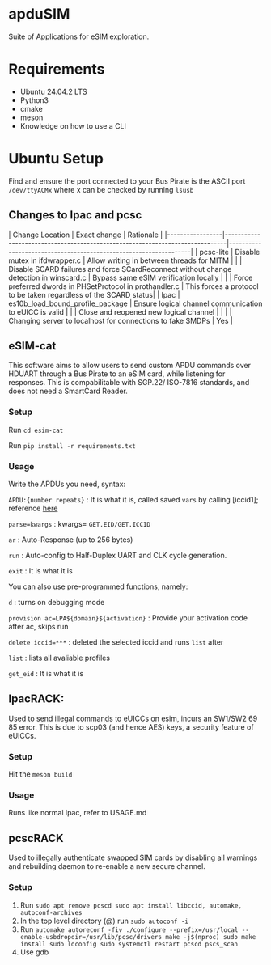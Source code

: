 <h1>apduSIM</h1>

Suite of Applications for eSIM exploration.

<h1>Requirements</h1>

- Ubuntu 24.04.2 LTS
- Python3
- cmake
- meson
- Knowledge on how to use a CLI

<h1>Ubuntu Setup</h1>

Find and ensure the port connected to your Bus Pirate is the ASCII port ```/dev/ttyACMx``` where x can be checked by running ```lsusb```

<h2> Changes to lpac and pcsc </h2>
| Change Location | Exact change                                                                 | Rationale                                                        |
|-----------------|------------------------------------------------------------------------------|------------------------------------------------------------------|
| pcsc-lite       | Disable mutex in ifdwrapper.c                                                | Allow writing in between threads for MITM                        |
|                 | Disable SCARD failures and force SCardReconnect without change detection in winscard.c | Bypass same eSIM verification locally                 |
|                 | Force preferred dwords in PHSetProtocol in prothandler.c                     | This forces a protocol to be taken regardless of the SCARD status|
| lpac            | es10b_load_bound_profile_package                                             | Ensure logical channel communication to eUICC is valid           |
|                 | Close and reopened new logical channel                                       |                                                                  |
|                 | Changing server to localhost for connections to fake SMDPs                   | Yes                                                              |


<h2>eSIM-cat</h2>
This software aims to allow users to send custom APDU commands over HDUART through a Bus Pirate to an eSIM card, while listening for responses. This is compabilitable with SGP.22/ ISO-7816 standards, and does not need a SmartCard Reader.

<h3>Setup</h3>

Run ```cd esim-cat```

Run ```pip install -r requirements.txt```

<h3>Usage</h3>
Write the APDUs you need, syntax:

```APDU:{number repeats}``` : It is what it is, called saved ```vars``` by calling [iccid1]; reference [here](https://github.com/porkboi/apduSIM/blob/main/clipboard.go)

```parse=kwargs``` : kwargs= ```GET.EID/GET.ICCID```

```ar``` : Auto-Response (up to 256 bytes)

```run``` : Auto-config to Half-Duplex UART and CLK cycle generation.

```exit``` : It is what it is

You can also use pre-programmed functions, namely:

```d``` : turns on debugging mode

```provision ac=LPA${domain}${activation}``` : Provide your activation code after ac, skips run

```delete iccid=***``` : deleted the selected iccid and runs ```list``` after

```list``` : lists all avaliable profiles

```get_eid``` : It is what it is

<h2>lpacRACK: </h2>

Used to send illegal commands to eUICCs on esim, incurs an SW1/SW2 69 85 error. This is due to scp03 (and hence AES) keys, a security feature of eUICCs.

<h3>Setup</h3>

Hit the ```meson build```

<h3>Usage</h3>

Runs like normal lpac, refer to USAGE.md

<h2>pcscRACK</h2>

Used to illegally authenticate swapped SIM cards by disabling all warnings and rebuilding daemon to re-enable a new secure channel.

<h3>Setup</h3>

1. Run ```sudo apt remove pcscd
sudo apt install libccid, automake, autoconf-archives```
2. In the top level directory (@) run ```sudo autoconf -i```
3. Run ```automake
autoreconf -fiv
./configure --prefix=/usr/local --enable-usbdropdir=/usr/lib/pcsc/drivers
make -j$(nproc)
sudo make install
sudo ldconfig
sudo systemctl restart pcscd
pscs_scan```
4. Use gdb
